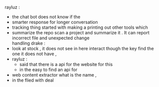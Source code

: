 
rayluz :  
- the chat bot  does not know if the 
-  smarter   response  for  longer  conversation  
- tracking thing   started with  making  a printing  out other tools  which  
- summarize the  repo   scan  a project and summarize it  .  It  can report  incorrect  file and  unexpected change  
handling   drake  : 
- look  at stock   ,  it does not see in  here interact though the key  find the one it does not have , 
- rayluz  : 
	- said that there is a  api  for the website for this  
	- in the  easy  to  find   an  api  for 
- web content  extractor  what is the name   ,   
- in the flied with  deal 
